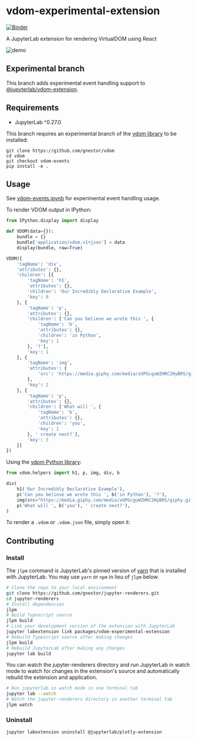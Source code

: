 # vdom-experimental-extension

[![Binder](https://beta.mybinder.org/badge.svg)](https://mybinder.org/v2/gh/gnestor/jupyter-renderers/binder-dev?urlpath=lab/tree/notebooks/vdom-experimental-extension.ipynb)

A JupyterLab extension for rendering VirtualDOM using React

![demo](../../../../raw/vdom-experimental/notebooks/vdom-experimental-extension.gif)

## Experimental branch

This branch adds experimental event handling support to
[@jupyterlab/vdom-extension](https://github.com/jupyterlab/jupyterlab/tree/master/packages/vdom-extension). 

## Requirements

* JupyterLab ^0.27.0

This branch requires an experimental branch of the
[vdom library](https://github.com/nteract/vdom) to be installed:

```
git clone https://github.com/gnestor/vdom
cd vdom
git checkout vdom-events
pip install -e .
```

## Usage

See [vdom-events.ipynb](../../notebooks/vdom-experimental-extension.ipynb) for
experimental event handling usage.

To render VDOM output in IPython:

```python
from IPython.display import display

def VDOM(data={}):
    bundle = {}
    bundle['application/vdom.v1+json'] = data
    display(bundle, raw=True)

VDOM({
    'tagName': 'div',
    'attributes': {},
    'children': [{
        'tagName': 'h1',
        'attributes': {},
        'children': 'Our Incredibly Declarative Example',
        'key': 0
    }, {
        'tagName': 'p',
        'attributes': {},
        'children': ['Can you believe we wrote this ', {
            'tagName': 'b',
            'attributes': {},
            'children': 'in Python',
            'key': 1
        }, '?'],
        'key': 1
    }, {
        'tagName': 'img',
        'attributes': {
            'src': 'https://media.giphy.com/media/xUPGcguWZHRC2HyBRS/giphy.gif'
        },
        'key': 2
    }, {
        'tagName': 'p',
        'attributes': {},
        'children': ['What will ', {
            'tagName': 'b',
            'attributes': {},
            'children': 'you',
            'key': 1
        }, ' create next?'],
        'key': 3
    }]
})
```

Using the [vdom Python library](https://github.com/nteract/vdom):

```python
from vdom.helpers import h1, p, img, div, b

div(
    h1('Our Incredibly Declarative Example'),
    p('Can you believe we wrote this ', b('in Python'), '?'),
    img(src="https://media.giphy.com/media/xUPGcguWZHRC2HyBRS/giphy.gif"),
    p('What will ', b('you'), ' create next?'),
)
```

To render a `.vdom` or `.vdom.json` file, simply open it:

## Contributing

### Install

The `jlpm` command is JupyterLab's pinned version of
[yarn](https://yarnpkg.com/) that is installed with JupyterLab. You may use
`yarn` or `npm` in lieu of `jlpm` below.

```bash
# Clone the repo to your local environment
git clone https://github.com/gnestor/jupyter-renderers.git
cd jupyter-renderers
# Install dependencies
jlpm
# Build Typescript source
jlpm build
# Link your development version of the extension with JupyterLab
jupyter labextension link packages/vdom-experimental-extension
# Rebuild Typescript source after making changes
jlpm build
# Rebuild JupyterLab after making any changes
jupyter lab build
```

You can watch the jupyter-renderers directory and run JupyterLab in watch mode to watch for changes in the extension's source and automatically rebuild the extension and application.

```bash
# Run jupyterlab in watch mode in one terminal tab
jupyter lab --watch
# Watch the jupyter-renderers directory in another terminal tab
jlpm watch
```

### Uninstall

```bash
jupyter labextension uninstall @jupyterlab/plotly-extension
```
